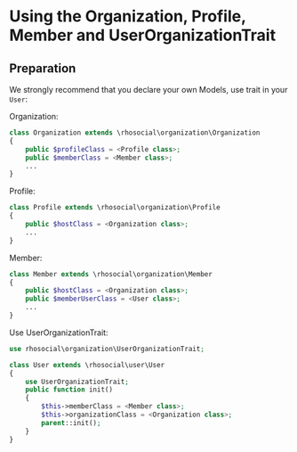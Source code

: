 # Using the Organization, Profile, Member and UserOrganizationTrait

## Preparation

We strongly recommend that you declare your own Models, use trait in your `User`:

Organization:
```php
class Organization extends \rhosocial\organization\Organization
{
    public $profileClass = <Profile class>;
    public $memberClass = <Member class>;
    ...
}
```

Profile:
```php
class Profile extends \rhosocial\organization\Profile
{
    public $hostClass = <Organization class>;
    ...
}
```

Member:
```php
class Member extends \rhosocial\organization\Member
{
    public $hostClass = <Organization class>;
    public $memberUserClass = <User class>;
    ...
}
```

Use UserOrganizationTrait:
```php
use rhosocial\organization\UserOrganizationTrait;

class User extends \rhosocial\user\User
{
    use UserOrganizationTrait;
    public function init()
    {
        $this->memberClass = <Member class>;
        $this->organizationClass = <Organization class>;
        parent::init();
    }
}
```
